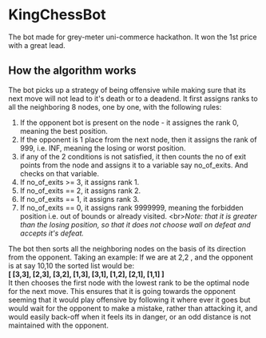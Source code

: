 # KingChessBot
The bot made for grey-meter uni-commerce hackathon. It won the 1st price with a great lead.


## How the algorithm works
The bot picks up a strategy of being offensive while making sure that its next move will not lead to it's death or to a deadend.
It first assigns ranks to all the neighboring 8 nodes, one by one, with the following rules:<br/>
 1. If the opponent bot is present on the node - it assignes the rank 0, meaning the best position.
 2. If the opponent is 1 place from the next node, then it assigns the rank of 999, i.e. INF, meaning the losing or worst position.
 3. if any of the 2 conditions is not satisfied, it then counts the no of exit points from the node and assigns it to a variable say no_of_exits. And checks on that variable.
  1. If no_of_exits >= 3, it assigns rank 1.
  2. If no_of_exits == 2, it assigns rank 2.
  3. If no_of_exits == 1, it assigns rank 3.
  4. If no_of_exits == 0, it assigns rank 9999999, meaning the forbidden position i.e. out of bounds or already visited. <br\>*Note: that it is greater than the losing position, so that it does not choose wall on defeat and accepts it's defeat.*

The bot then sorts all the neighboring nodes on the basis of its direction from the opponent. Taking an example:
If we are at 2,2 , and the opponent is at say 10,10 the sorted list would be:<br/>
**[ [3,3], [2,3], [3,2], [1,3], [3,1], [1,2], [2,1], [1,1] ]** <br/>
It then chooses the first node with the lowest rank to be the optimal node for the next move. This ensures that it is going towards the opponent seeming that it would play offensive by following it where ever it goes but would wait for the opponent to make a mistake, rather than attacking it, and would easily back-off when it feels its in danger, or an odd distance is not maintained with the opponent.
